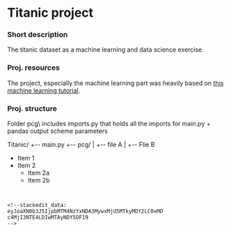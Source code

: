 
# Titanic project

### Short description
The titanic dataset as a machine learning and data science exercise.


### Proj. resources 
The project, especially the machine learning part was heavily based on [this machine learning tutorial](https://machinelearningmastery.com/machine-learning-in-python-step-by-step/).



### Proj. structure
Folder pcg\ includes imports.py that holds all the imports for main.py + pandas output scheme parameters

Titanic/
+-- main.py
+-- pcg/
|   +-- file A
|   +-- Flie B

* Item 1
* Item 2
  * Item 2a
  * Item 2b


```


<!--stackedit_data:
eyJoaXN0b3J5IjpbMTM4NzYxNDA3MywxMjU5MTkyMDY2LC0xMD
c4MjI3NTE4LDIwMTAyNDY5OF19
-->
